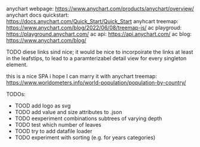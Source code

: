 anychart webpage: https://www.anychart.com/products/anychart/overview/
anychart docs quickstart: https://docs.anychart.com/Quick_Start/Quick_Start
anyhcart treemap: https://www.anychart.com/blog/2022/06/08/treemap-js/
ac playgroud: https://playground.anychart.com/
ac api: https://api.anychart.com/
ac blog: https://www.anychart.com/blog/



TODO diese links sind nice; it would be nice to incorpoirate the links at least in the leafstips, to lead to a paramterizabel detail view for every singleton element.

this is a nice SPA i  hope I can marry it with anychart treemap: https://www.worldometers.info/world-population/population-by-country/

TODOs:
- TOOD add logo as svg
- TODO add  value and size attributes to .json
- TODO eexperiment combinations subtrees of varying depth
- TODO test which number of leaves
- TOOD try to add datafile loader
- TODO experiment with sorting (e.g. for years categories)
